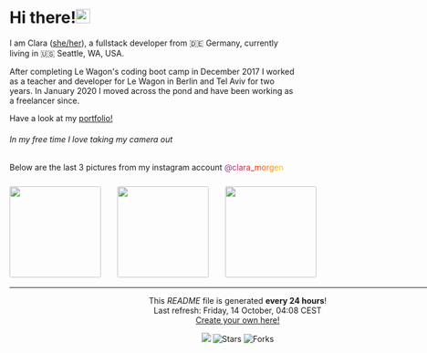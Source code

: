 <h1>Hi there!<img src="https://media.giphy.com/media/hvRJCLFzcasrR4ia7z/giphy.gif" width="25px"></h1>

<p>I am Clara (<a href="https://pronoun.is/she" target="_blank">she/her</a>), a fullstack developer from 🇩🇪 Germany, currently living in 🇺🇸 Seattle, WA, USA.</p>
<p>After completing Le Wagon's coding boot camp in December 2017 I worked as a teacher and developer
for Le Wagon in Berlin and Tel Aviv for two years.
In January 2020 I moved across the pond and have been working as a freelancer since.
</p>

Have a look at my <a href="https://www.claramorgeneyer.com" target="_blank">portfolio!</a>

<h6>In my free time I love taking my camera out</h6>
  <p>Below are the last 3 pictures from my instagram account
  <a href="https://www.instagram.com/clara_morgen/" target="_blank" style="background: #7D36AF;
                                                                            background: -webkit-linear-gradient(to right, #7D36AF 0%, #F81500 50%, #F6D400 100%);
                                                                            background: -moz-linear-gradient(to right, #7D36AF 0%, #F81500 50%, #F6D400 100%);
                                                                            background: linear-gradient(to right, #7D36AF 0%, #F81500 50%, #F6D400 100%);
                                                                            -webkit-background-clip: text;
                                                                            -webkit-text-fill-color: transparent;
">
    @clara_morgen
  </a>

  <div style="width: 800; margin: 0 auto; margin-top: 25px;">
    <img width="160" src="https:&#x2F;&#x2F;cdn1.picuki.com&#x2F;hosted-by-instagram&#x2F;q&#x3D;0exhNuNYnjBGZDHIdN5WmL9I2PEvHA5RNecaS7j0nyZiNxIsbHWB58ltwdGn%7C%7CDh6Kwh9HS+Lfjhn5oIpVFRWZFN4OEPdSbaJRTZX7aycVICk0zdv85dikLg0KX0XYHGm9MQsOzjYMTIfQeoEH%7C%7Cb2rvUW%7C%7C%7C%7CLwbTIBpi2TMLBCyQlWotfpUrJy9ZRzt52U1h+189JldAJZ+jtvdBFundPZlTIeAf3+Idp1orN2S%7C%7CkKjskOuKK%7C%7C1SO2ECMseW16GX6Rv5+HoOAAuiDpYGhpqznheKc4EEMWggiLnww6nK532taoGaxVlKpumfTPCmMDUjFKiCU%7C%7Ck8SqtQLsSUHv3EBQnjeel%7C%7CW+eqN29qrREauSZ4%7C%7CE2nbod7KPGeoBRHdYOMqFanv%7C%7CF%7C%7CacCOJAtcZ7Msll7lOS2QeQfpTjmhx0WWMZ1xGtLbZSBcKTx5C3+3ON2juK8VU5.jpeg?1" style="border-radius: 3px; margin-right: 25px;"/>
    <img width="160" src="https:&#x2F;&#x2F;cdn1.picuki.com&#x2F;hosted-by-instagram&#x2F;q&#x3D;0exhNuNYnjBGZDHIdN5WmL9I2PEvHA5RNucaS7j0nyZiNxIsbHWB58ltwdGn%7C%7CDh6Kwh9HS+Lfjhl7Y8qWVxVZFt9OEXfSLSJTztc76SZVICm0DBl9JNpkb4zL3waZXem8sYrOzjYMTIfQeoEH%7C%7Cb2rvUT+vvwbTYNpi2TNLxCyQlWotfpUrJy9ZRzt52U1h+189JldAJZ+jtvdBFundPZlTIeAf3+Idp1orN2S%7C%7CkKjskOuKK81SO2ECMseW16GX6Rv5+HoOAAuiDpYGhpqzfheKc4EEMWggifhBI25q04mtCkEaxVgasMparuCmMDUjFKiCU%7C%7Ck8SqtQLsSUHv3EBQnjeel%7C%7CW+eqN29qrREb6%7C%7CZcL91QDJd4jWHatjTCwuOff%7C%7CCg%7C%7C6dd2GC%7C%7Cpbk7pKKcxIhlW7%7C%7CDm+YbzVmhx0WWMZ1xWvKMokBcKTx5C3+3ON2juK8VU5.jpeg?1" style="border-radius: 3px; margin-right: 25px;" />
    <img width="160" src="https:&#x2F;&#x2F;cdn1.picuki.com&#x2F;hosted-by-instagram&#x2F;q&#x3D;0exhNuNYnjBGZDHIdN5WmL9I2PEvHA5RNecaS7j0nyZiNxIsbHWB58ltwdGn%7C%7CDh6Kwh9HS+Lfjhl4YgjWVtZZFV7PUHWT7KPSTdR6aqeUejN1TVm9J5ml7s0LXEXZXCp88ssUwmYdSgIGaYDG7uo%7C%7CesJ+fzmcjcBojOMNbBGmDdttdCwFahlza4lsfe4kx2xu5xncG114WNxahlw5OLUqQUCSKn5PN1gpKZlR7pCjMML4Lyjymu+H2xkfWx9Ez7RtI7V2dENhhzrdSFlqjH2AZY1LHMRiVbms09pvpgMkLqQLKhM4ac%7C%7Ct4LfaSACW2E2hjtfwZftgAHsSUGImUBRwT2Ej+b3ffZ79sXPBMeiW9TkwhPwZZrtTK5UZFInTevkR0jIKOWCUckNw5EZKOlH83aspS7qZrr721V+AWgc0GCtW8AmFLuiyqyb4X7U32WIpFZpkg&#x3D;&#x3D;.jpeg?1" style="border-radius: 3px; margin-right: 25px;" />
  </p>

------------
<p align="center">This <i>README</i> file is generated <b>every 24 hours</b>!</br>Last refresh: Friday, 14 October, 04:08 CEST<br /><a href="https://medium.com/@th.guibert/how-to-create-a-self-updating-readme-md-for-your-github-profile-f8b05744ca91">Create your own here!</a></p>
<p align="center"><img src="https://github.com/thmsgbrt/thmsgbrt/workflows/README%20build/badge.svg" /> <img alt="Stars" src="https://img.shields.io/github/stars/thmsgbrt/thmsgbrt?style=flat-square&labelColor=343b41"/> <img alt="Forks" src="https://img.shields.io/github/forks/thmsgbrt/thmsgbrt?style=flat-square&labelColor=343b41"/></p>

